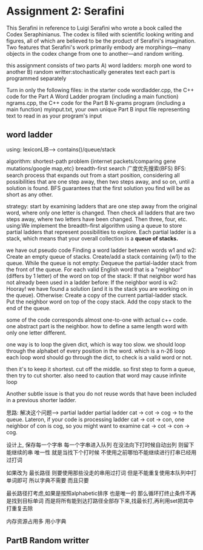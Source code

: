 # Assignment 2: Serafini

This Serafini in reference to Luigi Serafini who wrote a book called the Codex Seraphinianus. The codex is filled with scientific looking writing and figures, all of which are believed to be the product of Serafini's imagination. Two features that Serafini's work primarily embody are morphings—many objects in the codex change from one to another—and random writing.

this assignment consists of two parts 
A) word ladders: morph one word to another
B) random writter:stochastically generates text
each part is programmed separately

Turn in only the following files: in the starter code
wordladder.cpp, the C++ code for the Part A Word Ladder program (including a main function)
ngrams.cpp, the C++ code for the Part B N-grams program (including a main function)
myinput.txt, your own unique Part B input file representing text to read in as your program's input

## word ladder

using:
lexiconLIB--> contains()/queue/stack

algorithm: shortest-path problem
{internet packets/comparing gene mutations/google map,etc}
breadth-first search 广度优先搜索(BFS)
BFS:
search process that expands out from a start position, considering all possibilities that are one step away, then two steps away, and so on, until a solution is found. BFS guarantees that the first solution you find will be as short as any other.

strategy:
 start by examining ladders that are one step away from the original word, where only one letter is changed. Then check all ladders that are two steps away, where two letters have been changed. Then three, four, etc. 
using:We implement the breadth-first algorithm using a queue to store partial ladders that represent possibilities to explore. Each partial ladder is a stack, which means that your overall collection is a **queue of stacks.**

we have out pseudo code
Finding a word ladder between words w1 and w2:
	Create an empty queue of stacks.
  	Create/add a stack containing {w1} to the queue. 
  	While the queue is not empty:
		Dequeue the partial-ladder stack from the front of the queue.
		For each valid English word that is a "neighbor" (differs by 1 letter) 
		of the word on top of the stack:
			If that neighbor word has not already been used in a ladder before: 
				If the neighbor word is w2:
					Hooray! we have found a solution (and it is the stack you are working on in the queue).
				Otherwise:
					Create a copy of the current partial-ladder stack. 
					Put the neighbor word on top of the copy stack. 
					Add the copy stack to the end of the queue.


some of the code corresponds almost one-to-one with actual c++ code. one abstract part is the neighbor. how to define a same length word with only one letter different.

one way is to loop the given dict, which is way too slow. we should loop through the alphabet of every position in the word. which is a n-26 loop
each loop word should go through the dict, to check is a valid word or not.

then it's to keep it shortest. cut off the middle. so first step to form a queue, then try to cut shorter. 
also need to caution that word may cause infinite loop

Another subtle issue is that you do not reuse words that have been included in a previous shorter ladder. 

思路: 解决这个问题--> partial ladder
 partial ladder cat → cot → cog → to the queue. Lateron, if your code is processing ladder cat → cot → con, one neighbor of con is cog, so you might want to examine cat → cot → con → cog. 

设计上, 保存每一个字串 每一个字串进入队列  在没法向下打时候自动出列 则留下能继续的串
唯一性 就是当找下个打时候 不使用之前哪怕不能继续进行打串已经用过打词

如果改为 最长路径 则要使用那些没走的串用过打词 但是不能重复使用本队列中打单词即可 所以字典不需要 而且只要

最长路径打考虑,如果是按照alphabetic排序 也是唯一的
那么循环打终止条件不再是找到目标单词
而是将所有能到达打路径全部存下来,找最长打,再利用set把其中打重复去除

内存资源占用多 用小字典

## PartB Random writter